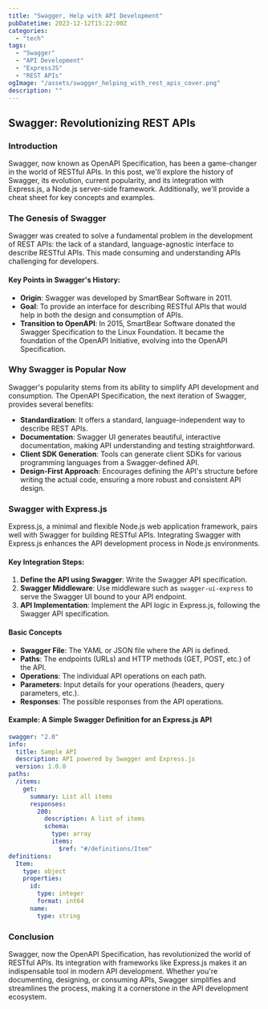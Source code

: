 ```yaml
---
title: "Swagger, Help with API Development"
pubDatetime: 2023-12-12T15:22:00Z
categories:
  - "tech"
tags:
  - "Swagger"
  - "API Development"
  - "ExpressJS"
  - "REST APIs"
ogImage: "/assets/swagger_helping_with_rest_apis_cover.png"
description: ""
---
```


## Swagger: Revolutionizing REST APIs

### Introduction

Swagger, now known as OpenAPI Specification, has been a game-changer in the world of RESTful APIs. In this post, we'll explore the history of Swagger, its evolution, current popularity, and its integration with Express.js, a Node.js server-side framework. Additionally, we'll provide a cheat sheet for key concepts and examples.

### The Genesis of Swagger

Swagger was created to solve a fundamental problem in the development of REST APIs: the lack of a standard, language-agnostic interface to describe RESTful APIs. This made consuming and understanding APIs challenging for developers.

#### Key Points in Swagger's History:

- **Origin**: Swagger was developed by SmartBear Software in 2011.
- **Goal**: To provide an interface for describing RESTful APIs that would help in both the design and consumption of APIs.
- **Transition to OpenAPI**: In 2015, SmartBear Software donated the Swagger Specification to the Linux Foundation. It became the foundation of the OpenAPI Initiative, evolving into the OpenAPI Specification.

### Why Swagger is Popular Now

Swagger's popularity stems from its ability to simplify API development and consumption. The OpenAPI Specification, the next iteration of Swagger, provides several benefits:

- **Standardization**: It offers a standard, language-independent way to describe REST APIs.
- **Documentation**: Swagger UI generates beautiful, interactive documentation, making API understanding and testing straightforward.
- **Client SDK Generation**: Tools can generate client SDKs for various programming languages from a Swagger-defined API.
- **Design-First Approach**: Encourages defining the API's structure before writing the actual code, ensuring a more robust and consistent API design.

### Swagger with Express.js

Express.js, a minimal and flexible Node.js web application framework, pairs well with Swagger for building RESTful APIs. Integrating Swagger with Express.js enhances the API development process in Node.js environments.

#### Key Integration Steps:

1. **Define the API using Swagger**: Write the Swagger API specification.
2. **Swagger Middleware**: Use middleware such as `swagger-ui-express` to serve the Swagger UI bound to your API endpoint.
3. **API Implementation**: Implement the API logic in Express.js, following the Swagger API specification.

#### Basic Concepts

- **Swagger File**: The YAML or JSON file where the API is defined.
- **Paths**: The endpoints (URLs) and HTTP methods (GET, POST, etc.) of the API.
- **Operations**: The individual API operations on each path.
- **Parameters**: Input details for your operations (headers, query parameters, etc.).
- **Responses**: The possible responses from the API operations.

#### Example: A Simple Swagger Definition for an Express.js API

```yaml
swagger: "2.0"
info:
  title: Sample API
  description: API powered by Swagger and Express.js
  version: 1.0.0
paths:
  /items:
    get:
      summary: List all items
      responses:
        200:
          description: A list of items
          schema:
            type: array
            items:
              $ref: "#/definitions/Item"
definitions:
  Item:
    type: object
    properties:
      id:
        type: integer
        format: int64
      name:
        type: string
```

### Conclusion

Swagger, now the OpenAPI Specification, has revolutionized the world of RESTful APIs. Its integration with frameworks like Express.js makes it an indispensable tool in modern API development. Whether you're documenting, designing, or consuming APIs, Swagger simplifies and streamlines the process, making it a cornerstone in the API development ecosystem.
